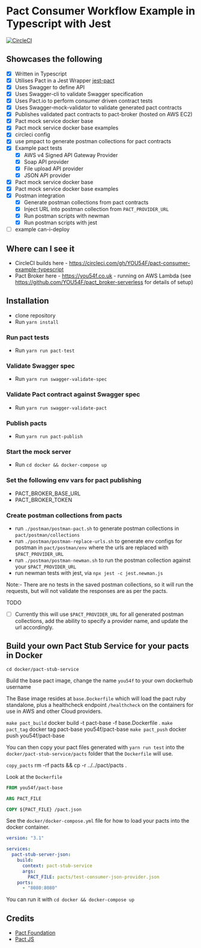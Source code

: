 # Pact Consumer Workflow Example in Typescript with Jest

[![CircleCI](https://circleci.com/gh/YOU54F/jest-pact-typescript.svg?style=svg)](https://circleci.com/gh/YOU54F/jest-pact-typescript)

## Showcases the following

- [x] Written in Typescript
- [x] Utilises Pact in a Jest Wrapper [jest-pact](https://github.com/YOU54F/jest-pact)
- [x] Uses Swagger to define API
- [x] Uses Swagger-cli to validate Swagger specification
- [x] Uses Pact.io to perform consumer driven contract tests
- [x] Uses Swagger-mock-validator to validate generated pact contracts
- [x] Publishes validated pact contracts to pact-broker (hosted on AWS EC2)
- [x] Pact mock service docker base
- [x] Pact mock service docker base examples
- [x] circleci config
- [x] use pmpact to generate postman collections for pact contracts
- [x] Example pact tests
  - [x] AWS v4 Signed API Gateway Provider
  - [x] Soap API provider
  - [x] File upload API provider
  - [x] JSON API provider
- [x] Pact mock service docker base
- [x] Pact mock service docker base examples
- [x] Postman integration
  - [x] Generate postman collections from pact contracts
  - [x] Inject URL into postman collection from `PACT_PROVIDER_URL`
  - [x] Run postman scripts with newman
  - [x] Run postman scripts with jest
- [ ] example can-i-deploy

## Where can I see it

- CircleCI builds here - <https://circleci.com/gh/YOU54F/pact-consumer-example-typescript>
- Pact Broker here - <https://you54f.co.uk> - running on AWS Lambda (see <https://github.com/YOU54F/pact_broker-serverless> for details of setup)

## Installation

- clone repository
- Run `yarn install`

### Run pact tests

- Run `yarn run pact-test`

### Validate Swagger spec

- Run `yarn run swagger-validate-spec`

### Validate Pact contract against Swagger spec

- Run `yarn run swagger-validate-pact`

### Publish pacts

- Run `yarn run pact-publish`

### Start the mock server

- Run `cd docker && docker-compose up`

### Set the following env vars for pact publishing

- PACT_BROKER_BASE_URL
- PACT_BROKER_TOKEN

### Create postman collections from pacts

- run `./postman/postman-pact.sh` to generate postman collections in `pact/postman/collections`
- run `./postman/postman-replace-urls.sh` to generate env configs for postman in `pact/postman/env` where the urls are replaced with `$PACT_PROVIDER_URL`
- run `./postman/postman-newman.sh` to run the postman collection against your `$PACT_PROVIDER_URL`
- run newman tests with jest, via `npx jest -c jest.newman.js`

Note:- There are no tests in the saved postman collections, so it will run the requests, but will not validate the responses are as per the pacts.

TODO

- [ ] Currently this will use `$PACT_PROVIDER_URL` for all generated postman collections, add the ability to specify a provider name, and update the url accordingly.

## Build your own Pact Stub Service for your pacts in Docker

`cd docker/pact-stub-service`

Build the base pact image, change the name `you54f` to your own dockerhub username

The Base image resides at `base.Dockerfile` which will load the pact ruby standalone, plus a healthcheck endpoint `/healthcheck` on the containers for use in AWS and other Cloud providers.

`make pact_build`
docker build -t pact-base -f base.Dockerfile .
`make pact_tag`
docker tag pact-base you54f/pact-base
`make pact_push`
docker push you54f/pact-base

You can then copy your pact files generated with `yarn run test` into the `docker/pact-stub-service/pacts` folder that the `Dockerfile` will use.

`copy_pacts`
rm -rf pacts && cp -r ../../pact/pacts .

Look at the `Dockerfile`

```Dockerfile
FROM you54f/pact-base

ARG PACT_FILE

COPY ${PACT_FILE} /pact.json
```

See the `docker/docker-compose.yml` file for how to load your pacts into the docker container.

```yaml
version: "3.1"

services:
  pact-stub-server-json:
    build:
      context: pact-stub-service
      args:
        PACT_FILE: pacts/test-consumer-json-provider.json
    ports:
      - "8080:8080"
```

You can run it with `cd docker && docker-compose up`

## Credits

- [Pact Foundation](https://github.com/pact-foundation)
- [Pact JS](https://github.com/pact-foundation/pact-js)
